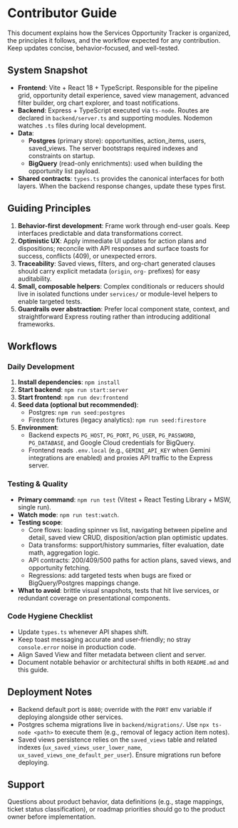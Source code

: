 # Contributor Guide

This document explains how the Services Opportunity Tracker is organized, the principles it follows, and the workflow expected for any contribution. Keep updates concise, behavior-focused, and well-tested.

## System Snapshot
- **Frontend**: Vite + React 18 + TypeScript. Responsible for the pipeline grid, opportunity detail experience, saved view management, advanced filter builder, org chart explorer, and toast notifications.
- **Backend**: Express + TypeScript executed via `ts-node`. Routes are declared in `backend/server.ts` and supporting modules. Nodemon watches `.ts` files during local development.
- **Data**:
  - **Postgres** (primary store): opportunities, action_items, users, saved_views. The server bootstraps required indexes and constraints on startup.
  - **BigQuery** (read-only enrichments): used when building the opportunity list payload.
- **Shared contracts**: `types.ts` provides the canonical interfaces for both layers. When the backend response changes, update these types first.

## Guiding Principles
1. **Behavior-first development**: Frame work through end-user goals. Keep interfaces predictable and data transformations correct.
2. **Optimistic UX**: Apply immediate UI updates for action plans and dispositions; reconcile with API responses and surface toasts for success, conflicts (409), or unexpected errors.
3. **Traceability**: Saved views, filters, and org-chart generated clauses should carry explicit metadata (`origin`, `org-` prefixes) for easy auditability.
4. **Small, composable helpers**: Complex conditionals or reducers should live in isolated functions under `services/` or module-level helpers to enable targeted tests.
5. **Guardrails over abstraction**: Prefer local component state, context, and straightforward Express routing rather than introducing additional frameworks.

## Workflows
### Daily Development
1. **Install dependencies**: `npm install`
2. **Start backend**: `npm run start:server`
3. **Start frontend**: `npm run dev:frontend`
4. **Seed data (optional but recommended)**:
   - Postgres: `npm run seed:postgres`
   - Firestore fixtures (legacy analytics): `npm run seed:firestore`
5. **Environment**:
   - Backend expects `PG_HOST`, `PG_PORT`, `PG_USER`, `PG_PASSWORD`, `PG_DATABASE`, and Google Cloud credentials for BigQuery.
   - Frontend reads `.env.local` (e.g., `GEMINI_API_KEY` when Gemini integrations are enabled) and proxies API traffic to the Express server.

### Testing & Quality
- **Primary command**: `npm run test` (Vitest + React Testing Library + MSW, single run).
- **Watch mode**: `npm run test:watch`.
- **Testing scope**:
  - Core flows: loading spinner vs list, navigating between pipeline and detail, saved view CRUD, disposition/action plan optimistic updates.
  - Data transforms: support/history summaries, filter evaluation, date math, aggregation logic.
  - API contracts: 200/409/500 paths for action plans, saved views, and opportunity fetching.
  - Regressions: add targeted tests when bugs are fixed or BigQuery/Postgres mappings change.
- **What to avoid**: brittle visual snapshots, tests that hit live services, or redundant coverage on presentational components.

### Code Hygiene Checklist
- Update `types.ts` whenever API shapes shift.
- Keep toast messaging accurate and user-friendly; no stray `console.error` noise in production code.
- Align Saved View and filter metadata between client and server.
- Document notable behavior or architectural shifts in both `README.md` and this guide.

## Deployment Notes
- Backend default port is `8080`; override with the `PORT` env variable if deploying alongside other services.
- Postgres schema migrations live in `backend/migrations/`. Use `npx ts-node <path>` to execute them (e.g., removal of legacy action item notes).
- Saved views persistence relies on the `saved_views` table and related indexes (`ux_saved_views_user_lower_name`, `ux_saved_views_one_default_per_user`). Ensure migrations run before deploying.

## Support
Questions about product behavior, data definitions (e.g., stage mappings, ticket status classification), or roadmap priorities should go to the product owner before implementation.
